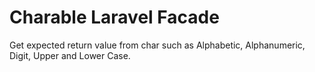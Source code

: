 # Charable Laravel Facade

Get expected return value from char such as Alphabetic, Alphanumeric, Digit, Upper and Lower Case.


